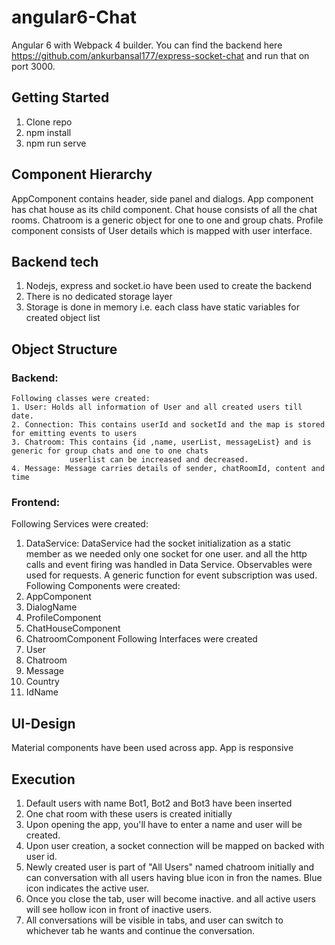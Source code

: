angular6-Chat
=============================
Angular 6 with Webpack 4 builder. You can find the backend here https://github.com/ankurbansal177/express-socket-chat and run that on port 3000.


## Getting Started

 1. Clone repo
 2. npm install
 3. npm run serve
 
 ## Component Hierarchy
 AppComponent contains header, side panel and dialogs.
 App component has chat house as its child component.
 Chat house consists of all the chat rooms.
 Chatroom is a generic object for one to one and group chats.
 Profile component consists of User details which is mapped with user interface.
 
 ## Backend tech
 1. Nodejs, express and socket.io have been used to create the backend
 2. There is no dedicated storage layer
 3. Storage is done in memory i.e. each class have static variables for created object list
 
 ## Object Structure
   ### Backend:
    Following classes were created:
    1. User: Holds all information of User and all created users till date.
    2. Connection: This contains userId and socketId and the map is stored for emitting events to users
    3. Chatroom: This contains {id ,name, userList, messageList} and is generic for group chats and one to one chats
                 userlist can be increased and decreased.
    4. Message: Message carries details of sender, chatRoomId, content and time 
    
   ### Frontend:
   Following Services were created:
   1. DataService: DataService had the socket initialization as a static member as we needed only one socket for one user.
   and all the http calls and event firing was handled in Data Service. Observables were used for requests. A generic function for event subscription was used.
   Following Components were created:
   1. AppComponent
   2. DialogName
   3. ProfileComponent
   4. ChatHouseComponent
   5. ChatroomComponent
   Following Interfaces were created
   1. User
   2. Chatroom
   3. Message
   4. Country
   5. IdName
                 
 ## UI-Design
 Material components have been used across app.
 App is responsive
 
 ## Execution
 1. Default users with name Bot1, Bot2 and Bot3 have been inserted
 2. One chat room with these users is created initially
 3. Upon opening the app, you'll have to enter a name and user will be created.
 4. Upon user creation, a socket connection will be mapped on backed with user id.
 5. Newly created user is part of "All Users" named chatroom initially and can conversation with all users having blue icon in fron the names. Blue icon indicates the active user.
 6. Once you close the tab, user will become inactive. and all active users will see hollow icon in front of inactive users.
 7. All conversations will be visible in tabs, and user can switch to whichever tab he wants and continue the conversation.
